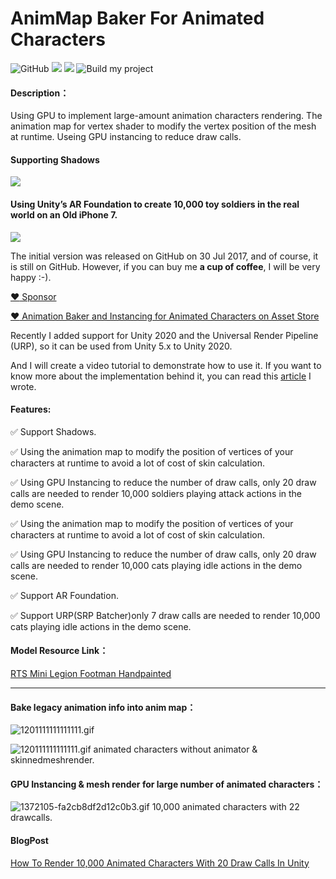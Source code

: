 # AnimMap Baker For Animated Characters 
![GitHub](https://img.shields.io/github/license/chenjd/Render-Crowd-Of-Animated-Characters)
![](https://img.shields.io/badge/platform-win--64-brightgreen)
![](https://img.shields.io/badge/unity-2019.4%2B-brightgreen)
![Build my project](https://github.com/chenjd/Render-Crowd-Of-Animated-Characters/workflows/Build%20my%20project%20%F0%9F%98%8E/badge.svg)

#### Description：
Using GPU to implement large-amount animation characters rendering. The animation map for vertex shader to modify the vertex position of the mesh at runtime. Useing GPU instancing to reduce draw calls. 

#### Supporting Shadows
[![](https://i9.ytimg.com/vi/WUNq5sDMAg8/mq2.jpg?sqp=CMSGmpYG&rs=AOn4CLDPhbgagjKYE-ayuBFHznpgyUSQJQ)](https://www.youtube.com/watch?v=WUNq5sDMAg8 "")


#### Using Unity’s AR Foundation to create 10,000 toy soldiers in the real world on an Old iPhone 7.
[![](http://img.youtube.com/vi/choBOPO1xgo/0.jpg)](http://www.youtube.com/watch?v=choBOPO1xgo "")


The initial version was released on GitHub on 30 Jul 2017, and of course, it is still on GitHub. However, if you can buy me **a cup of coffee**, I will be very
happy :-).

[:heart: Sponsor](https://github.com/sponsors/chenjd)

[:heart: Animation Baker and Instancing for Animated Characters on Asset Store](https://assetstore.unity.com/packages/tools/animation/animation-baker-and-instancing-for-animated-characters-183598)

Recently I added support for Unity 2020 and the Universal Render Pipeline (URP), so it can be used from Unity 5.x to Unity 2020.

And I will create a video tutorial to demonstrate how to use it. If you want to know more about the implementation behind it, you can read this [article](https://medium.com/chenjd-xyz/how-to-render-10-000-animated-characters-with-20-draw-calls-in-unity-e30a3036349a) I wrote.

#### Features:

✅ Support Shadows.

✅ Using the animation map to modify the position of vertices of your characters at runtime to avoid a lot of cost of skin calculation.

✅ Using GPU Instancing to reduce the number of draw calls, only 20 draw calls are
needed to render 10,000 soldiers playing attack actions in the demo scene.

✅ Using the animation map to modify the position of vertices of your characters at runtime to avoid a lot of cost of skin calculation.

✅ Using GPU Instancing to reduce the number of draw calls, only 20 draw calls are needed to render 10,000 cats playing idle actions in the demo scene.

✅ Support AR Foundation.

✅ Support URP(SRP Batcher)only 7 draw calls are needed to render 10,000 cats playing idle actions in the demo scene.

#### Model Resource Link：

[RTS Mini Legion Footman Handpainted](https://www.assetstore.unity3d.com/en/#!/content/86576)

---
#### Bake legacy animation info into anim map：

![1201111111111111.gif](http://upload-images.jianshu.io/upload_images/1372105-004a0ddd0f256df1.gif?imageMogr2/auto-orient/strip)



![120111111111111.gif](http://upload-images.jianshu.io/upload_images/1372105-35954dfd4ca03f7b.gif?imageMogr2/auto-orient/strip)
animated characters without animator & skinnedmeshrender.

#### GPU Instancing & mesh render for large number of animated characters：
![1372105-fa2cb8df2d12c0b3.gif](http://upload-images.jianshu.io/upload_images/1372105-310c57df8cfc83bc.gif?imageMogr2/auto-orient/strip)
10,000 animated characters with 22 drawcalls.

#### BlogPost

[How To Render 10,000 Animated Characters With 20 Draw Calls In Unity](https://medium.com/@chen_jd/how-to-render-10-000-animated-characters-with-20-draw-calls-in-unity-e30a3036349a)

